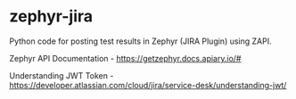 # zephyr-jira
Python code for posting test results in Zephyr (JIRA Plugin) using ZAPI.

Zephyr API Documentation - https://getzephyr.docs.apiary.io/#

Understanding JWT Token - https://developer.atlassian.com/cloud/jira/service-desk/understanding-jwt/
